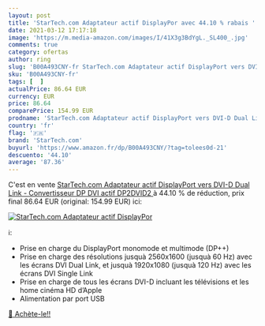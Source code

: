 ```yaml
---
layout: post
title: 'StarTech.com Adaptateur actif DisplayPor avec 44.10 % rabais '
date: 2021-03-12 17:17:18
image: 'https://m.media-amazon.com/images/I/41X3g3BdYgL._SL400_.jpg'
comments: true
category: ofertas
author: ring
slug: 'B00A493CNY-fr StarTech.com Adaptateur actif DisplayPort vers DVI-D Dual...'
sku: 'B00A493CNY-fr'
tags: [  ]
actualPrice: 86.64 EUR
currency: EUR
price: 86.64
comparePrice: 154.99 EUR
prodname: 'StarTech.com Adaptateur actif DisplayPort vers DVI-D Dual Link - Convertisseur DP DVI actif  DP2DVID2 '
country: 'fr'
flag: '🇫🇷'
brand: 'StarTech.com'
buyurl: 'https://www.amazon.fr/dp/B00A493CNY/?tag=tolees0d-21'
descuento: '44.10'
average: '87.36'
---
```


C'est en vente [StarTech.com Adaptateur actif DisplayPort vers DVI-D Dual Link - Convertisseur DP DVI actif  DP2DVID2 ](https://www.amazon.fr/dp/B00A493CNY/?tag=tolees0d-21)  à  44.10 % de réduction, prix final  86.64 EUR (original: 154.99 EUR) ici:

[![StarTech.com Adaptateur actif DisplayPor](https://m.media-amazon.com/images/I/41X3g3BdYgL._SL400_.jpg)](https://www.amazon.fr/dp/B00A493CNY/?tag=tolees0d-21)

ℹ️:

- Prise en charge du DisplayPort monomode et multimode (DP++)
- Prise en charge des résolutions jusquà 2560x1600 (jusquà 60 Hz) avec les écrans DVI Dual Link, et jusquà 1920x1080 (jusquà 120 Hz) avec les écrans DVI Single Link
- Prise en charge de tous les écrans DVI-D incluant les télévisions et les home cinéma HD d’Apple
- Alimentation par port USB

[🛒 Achète-le!!](https://www.amazon.fr/dp/B00A493CNY/?tag=tolees0d-21)
